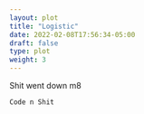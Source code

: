 ```yaml
---
layout: plot
title: "Logistic"
date: 2022-02-08T17:56:34-05:00
draft: false
type: plot
weight: 3
---
```


Shit went down m8

```
Code n Shit

```
